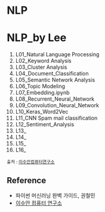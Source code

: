 # NLP









# NLP_by Lee
1. L01_Natural Language Processing
2. L02_Keyword Analysis
3. L03_Cluster Analysis
4. L04_Document_Classification
5. L05_Semantic Network Analysis
6. L06_Topic Modeling
7. L07_Embedding.ipynb
8. L08_Recurrent_Neural_Network
9. L09_Convolution_Neural_Network
10. L10_Keras_Word2Vec
11. L11_CNN Spam mail classification
12. L12_Sentiment_Analysis
13. L13_
14. L14_
15. L15_
16. L16_


<sub>출처 : [이수안컴퓨터연구소](https://www.youtube.com/playlist?list=PL7ZVZgsnLwEEoHQAElEPg7l7T6nt25I3N)</sub>



## Reference

* 파이썬 머신러닝 완벽 가이드, 권철민
* [이수안 컴퓨터 연구소](http://suanlab.com/)
